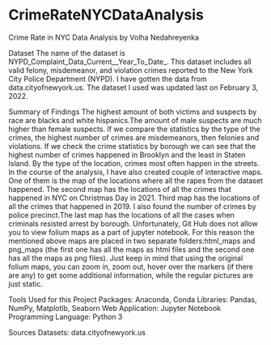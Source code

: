 # CrimeRateNYCDataAnalysis
Crime Rate in NYC Data Analysis
by Volha Nedahreyenka

Dataset
The name of the dataset is NYPD_Complaint_Data_Current__Year_To_Date_. This dataset includes all valid felony, misdemeanor, and violation crimes reported to the New York City Police Department (NYPD). I have gotten the data from data.cityofnewyork.us. The dataset I used was updated last on February 3, 2022. 

Summary of Findings
The highest amount of both victims and suspects by race are blacks and white hispanics.The amount of male suspects are much higher than female suspects. If we compare the statistics by the type of the crimes, the highest number of crimes are misdemeanors, then felonies and violations. If we check the crime statistics by borough we can see that the highest number of crimes happened in Brooklyn and the least in Staten Island. By the type of the location, crimes most often happen in the streets. In the course of the analysis, I have also created couple of interactive maps. One of them is the map of the locations where all the rapes from the dataset happened. The second map has the locations of all the crimes that happened in NYC on Christmas Day in 2021. Third map has the locations of all the crimes that happened in 2019. I also found the number of crimes by police precinct.The last map has the locations of all the cases when criminals resisted arrest by borough. Unfortunately, Git Hub does not allow you to view folium maps as a part of jupyter notebook. For this reason the mentioned above maps are placed in two separate folders:html_maps and png_maps (the first one has all the maps as html files and the second one has all the maps as png files). Just keep in mind that using the original folium maps, you can zoom in, zoom out, hover over the markers (if there are any) to get some additional information, while the regular pictures are just static.

Tools Used for this Project
Packages: Anaconda, Conda
Libraries: Pandas, NumPy, Matplotlb, Seaborn
Web Application: Jupyter Notebook
Programming Language: Python 3

Sources
Datasets: data.cityofnewyork.us 
